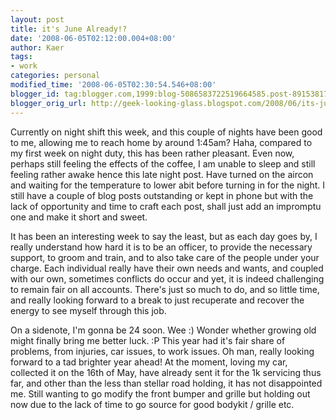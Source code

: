 ```yaml
---
layout: post
title: it's June Already!?
date: '2008-06-05T02:12:00.004+08:00'
author: Kaer
tags:
- work
categories: personal
modified_time: '2008-06-05T02:30:54.546+08:00'
blogger_id: tag:blogger.com,1999:blog-5086583722519664585.post-8915381765579738761
blogger_orig_url: http://geek-looking-glass.blogspot.com/2008/06/its-june-already.html
---
```


Currently on night shift this week, and 
this couple of nights have been good to me, allowing me to reach home by 
around 1:45am? Haha, compared to my first week on night duty, this has been 
rather pleasant. Even now, perhaps still feeling the effects of the coffee, I 
am unable to sleep and still feeling rather awake hence this late night post. 
Have turned on the aircon and waiting for the temperature to lower abit before 
turning in for the night. I still have a couple of blog posts outstanding or 
kept in phone but with the lack of opportunity and time to craft each post, 
shall just add an impromptu one and make it short and sweet. 

It has been an interesting week to say the least, but as each day goes by, I 
really understand how hard it is to be an officer, to provide the necessary 
support, to groom and train, and to also take care of the people under your 
charge. Each individual really have their own needs and wants, and coupled 
with our own, sometimes conflicts do occur and yet, it is indeed challenging 
to remain fair on all accounts. There's just so much to do, and so little 
time, and really looking forward to a break to just recuperate and recover the 
energy to see myself through this job. 

On a sidenote, I'm gonna be 24 soon. Wee :) Wonder whether growing old might 
finally bring me better luck. :P This year had it's fair share of problems, 
from injuries, car issues, to work issues. Oh man, really looking forward to a 
tad brighter year ahead! At the moment, loving my car, collected it on the 
16th of May, have already sent it for the 1k servicing thus far, and other 
than the less than stellar road holding, it has not disappointed me. Still 
wanting to go modify the front bumper and grille but holding out now due to 
the lack of time to go source for good bodykit / grille etc. 